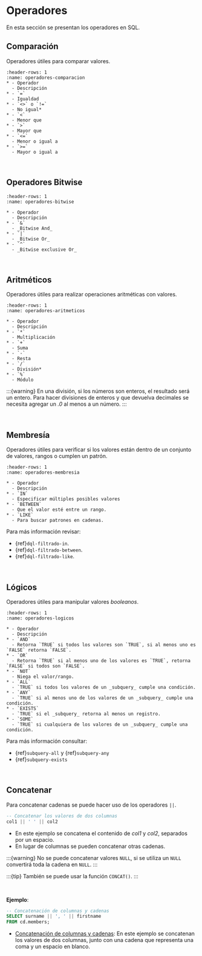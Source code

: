 # Operadores

En esta sección se presentan los operadores en SQL.

## Comparación

Operadores útiles para comparar valores.

```{list-table} Operadores de Comparación
:header-rows: 1
:name: operadores-comparacion
* - Operador
  - Descripción
* - `=`
  - Igualdad
* - `<>` o `!=`
  - No igual*
* - `<`
  - Menor que
* - `>`
  - Mayor que
* - `<=`
  - Menor o igual a
* - `>=`
  - Mayor o igual a
```

<br/>

## Operadores Bitwise

```{list-table} Operadores Bitwise
:header-rows: 1
:name: operadores-bitwise

* - Operador
  - Descripción
* - `&`
  - _Bitwise And_
* - `|`
  - _Bitwise Or_
* - `^`
  - _Bitwise exclusive Or_
```

<br/>

## Aritméticos

Operadores útiles para realizar operaciones aritméticas con valores.

```{list-table} Operadores Aritméticos
:header-rows: 1
:name: operadores-aritmeticos

* - Operador
  - Descripción
* - `*`
  - Multiplicación
* - `+`
  - Suma
* - `-`
  - Resta
* - `/`
  - División*
* - `%`
  - Módulo
```

:::{warning}
En una división, si los números son enteros, el resultado será un entero. Para hacer divisiones de enteros y que devuelva decimales se necesita agregar un _.0_ al menos a un número.
:::

<br/>

## Membresía

Operadores útiles para verificar si los valores están dentro de un conjunto de valores, rangos o cumplen un patrón.

```{list-table} Operadores de Membresía
:header-rows: 1
:name: operadores-membresia

* - Operador
  - Descripción
* - `IN`
  - Especificar múltiples posibles valores
* - `BETWEEN`
  - Que el valor esté entre un rango.
* - `LIKE`
  - Para buscar patrones en cadenas.
```
Para más información revisar:
- {ref}`dql-filtrado-in`.
- {ref}`dql-filtrado-between`.
- {ref}`dql-filtrado-like`.

<br/>

## Lógicos

Operadores útiles para manipular valores _booleanos_.

```{list-table} Operadores Lógicos
:header-rows: 1
:name: operadores-logicos

* - Operador
  - Descripción
* - `AND`
  - Retorna `TRUE` si todos los valores son `TRUE`, si al menos uno es `FALSE` retorna `FALSE`.
* - `OR`
  - Retorna `TRUE` si al menos uno de los valores es `TRUE`, retorna `FALSE` si todos son `FALSE`.
* - `NOT`
  - Niega el valor/rango.
* - `ALL`
  - `TRUE` si todos los valores de un _subquery_ cumple una condición.
* - `ANY`
  - `TRUE` si al menos uno de los valores de un _subquery_ cumple una condición.
* - `EXISTS`
  - `TRUE` si el _subquery_ retorna al menos un registro.
* - `SOME`
  - `TRUE` si cualquiera de los valores de un _subquery_ cumple una condición.
```
Para más información consultar:
- {ref}`subquery-all` y {ref}`subquery-any`
- {ref}`subquery-exists`

<br/>

## Concatenar

Para concatenar cadenas se puede hacer uso de los operadores `||`.

```sql
-- Concatenar los valores de dos columnas
col1 || ' ' || col2
``` 
- En este ejemplo se concatena el contenido de _col1_ y _col2_, separados por un espacio.
- En lugar de columnas se pueden concatenar otras cadenas.

:::{warning} No se puede concatenar valores `NULL`, si se utiliza un `NULL` convertirá toda la cadena en `NULL`.
:::

:::{tip} También se puede usar la función `CONCAT()`.
:::

<br/>

**Ejemplo**:

```sql
-- Concatenación de columnas y cadenas
SELECT surname || ', ' || firstname
FROM cd.members;
```
- [Concatenación de columnas y cadenas](https://pgexercises.com/questions/string/concat.html): En este ejemplo se concatenan los valores de dos columnas, junto con una cadena que representa una coma y un espacio en blanco.
